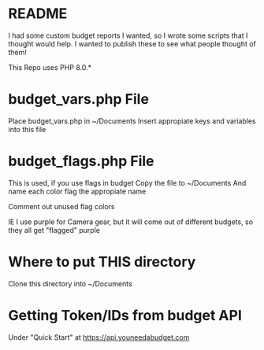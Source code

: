 # README

I had some custom budget reports I wanted, so I wrote some scripts
that I thought would help. I wanted to publish these to see
what people thought of them!

This Repo uses PHP 8.0.*

# budget_vars.php File

Place budget_vars.php in ~/Documents
Insert appropiate keys and variables into this file

# budget_flags.php File

This is used, if you use flags in budget
Copy the file to ~/Documents
And name each color flag the appropiate name

Comment out unused flag colors

IE I use purple for Camera gear, but it will
come out of different budgets, so they all
get "flagged" purple 

# Where to put THIS directory

Clone this directory into ~/Documents

# Getting Token/IDs from budget API

Under "Quick Start" at https://api.youneedabudget.com
